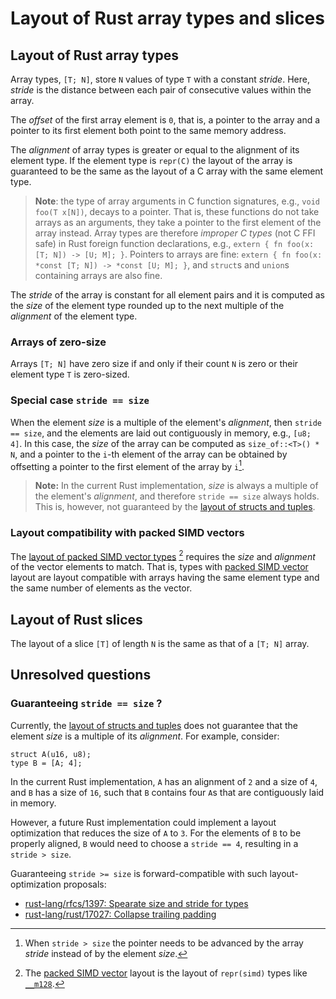 # Layout of Rust array types and slices

## Layout of Rust array types 

Array types, `[T; N]`, store `N` values of type `T` with a constant _stride_.
Here, _stride_ is the distance between each pair of consecutive values within
the array.

The _offset_ of the first array element is `0`, that is, a pointer to the array
and a pointer to its first element both point to the same memory address.

The _alignment_ of array types is greater or equal to the alignment of its
element type. If the element type is `repr(C)` the layout of the array is
guaranteed to be the same as the layout of a C array with the same element type.

> **Note**: the type of array arguments in C function signatures, e.g., `void
> foo(T x[N])`, decays to a pointer. That is, these functions do not take arrays
> as an arguments, they take a pointer to the first element of the array
> instead. Array types are therefore _improper C types_ (not C FFI safe) in Rust
> foreign function declarations, e.g., `extern { fn foo(x: [T; N]) -> [U; M];
> }`. Pointers to arrays are fine: `extern { fn foo(x: *const [T; N]) -> *const
> [U; M]; }`, and `struct`s and `union`s containing arrays are also fine.

The _stride_ of the array is constant for all element pairs and it is computed
as the _size_ of the element type rounded up to the next multiple of the
_alignment_ of the element type.

### Arrays of zero-size

Arrays `[T; N]` have zero size if and only if their count `N` is zero or their
element type `T` is zero-sized.

### Special case `stride == size`

When the element _size_ is a multiple of the element's _alignment_, then `stride
== size`, and the elements are laid out contiguously in memory, e.g., `[u8; 4]`.
In this case, the _size_ of the array can be computed as `size_of::<T>() * N`,
and a pointer to the `i`-th element of the array can be obtained by offsetting a
pointer to the first element of the array by `i`[^1].

> **Note:** In the current Rust implementation, _size_ is always a multiple of
> the element's _alignment_, and therefore `stride == size` always holds. This
> is, however, not guaranteed by the [layout of structs and tuples].

[^1]: When `stride > size` the pointer needs to be advanced by the array
    _stride_ instead of by the element _size_.

[layout of structs and tuples]: ./structs-and-tuples.md


### Layout compatibility with packed SIMD vectors

The [layout of packed SIMD vector types][Vector] [^2] requires the _size_ and
_alignment_ of the vector elements to match. That is, types with [packed SIMD
vector][Vector] layout are layout compatible with arrays having the same element
type and the same number of elements as the vector.

[^2]: The [packed SIMD vector][Vector] layout is the layout of `repr(simd)` types like [`__m128`].

[Vector]: packed-simd-vectors.md
[`__m128`]: https://doc.rust-lang.org/core/arch/x86_64/struct.__m128.html

## Layout of Rust slices

The layout of a slice `[T]` of length `N` is the same as that of a `[T; N]` array. 

## Unresolved questions

### Guaranteeing `stride == size` ?

Currently, the [layout of structs and tuples] does not guarantee that the
element _size_ is a multiple of its _alignment_. For example, consider:

```rust,ignore
struct A(u16, u8);
type B = [A; 4];
```

In the current Rust implementation, `A` has an alignment of `2` and a size of `4`,
and `B` has a size of `16`, such that `B` contains four `A`s that are contiguously
laid in memory. 

However, a future Rust implementation could implement a layout optimization that
reduces the size of `A` to `3`. For the elements of `B` to be properly aligned,
`B` would need to choose a `stride == 4`, resulting in a `stride > size`.

Guaranteeing `stride >= size` is forward-compatible with such
layout-optimization proposals:
  
  * [rust-lang/rfcs/1397: Spearate size and stride for types](https://github.com/rust-lang/rfcs/issues/1397)
  * [rust-lang/rust/17027: Collapse trailing padding](https://github.com/rust-lang/rust/issues/17027)
